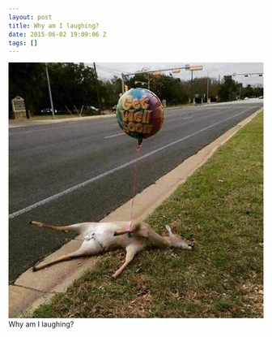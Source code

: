 ```yaml
---
layout: post
title: Why am I laughing?
date: 2015-06-02 19:09:06 Z
tags: []
---
```

![](/media/2015/06/120546031364.jpg)
Why am I laughing?
